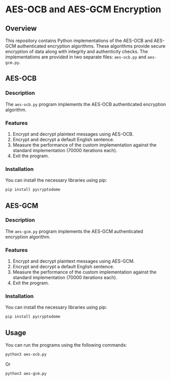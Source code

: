 # AES-OCB and AES-GCM Encryption

## Overview
This repository contains Python implementations of the AES-OCB and AES-GCM authenticated encryption algorithms. These algorithms provide secure encryption of data along with integrity and authenticity checks. The implementations are provided in two separate files: `aes-ocb.py` and `aes-gcm.py`.

## AES-OCB
### Description
The `aes-ocb.py` program implements the AES-OCB authenticated encryption algorithm.

### Features
1. Encrypt and decrypt plaintext messages using AES-OCB.
2. Encrypt and decrypt a default English sentence.
3. Measure the performance of the custom implementation against the standard implementation (70000 iterations each).
4. Exit the program.

### Installation
You can install the necessary libraries using pip:
```bash
pip install pycryptodome
```

## AES-GCM
### Description
The `aes-gcm.py` program implements the AES-GCM authenticated encryption algorithm.

### Features
1. Encrypt and decrypt plaintext messages using AES-GCM.
2. Encrypt and decrypt a default English sentence.
3. Measure the performance of the custom implementation against the standard implementation (70000 iterations each).
4. Exit the program.

### Installation
You can install the necessary libraries using pip:
```bash
pip install pycryptodome
```

## Usage
You can run the programs using the following commands:
```bash
python3 aes-ocb.py
```
Or
```bash
python3 aes-gcm.py
```